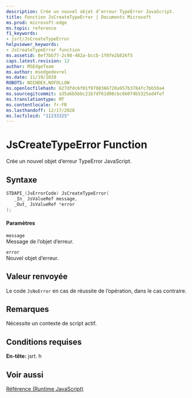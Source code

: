 ```yaml
---
description: Crée un nouvel objet d’erreur TypeError JavaScript.
title: Fonction JsCreateTypeError | Documents Microsoft
ms.prod: microsoft-edge
ms.topic: reference
f1_keywords:
- jsrt/JsCreateTypeError
helpviewer_keywords:
- JsCreateTypeError function
ms.assetid: 8ef7bb77-2c98-482a-bccb-1f0fe2b826f5
caps.latest.revision: 12
author: MSEdgeTeam
ms.author: msedgedevrel
ms.date: 11/19/2020
ROBOTS: NOINDEX,NOFOLLOW
ms.openlocfilehash: 627dfdc6f01f0708366720a957b3784fc7bb59a4
ms.sourcegitcommit: a35a6b5bbc21b7df61d08cbc6b074b5325ad4fef
ms.translationtype: MT
ms.contentlocale: fr-FR
ms.lasthandoff: 12/17/2020
ms.locfileid: "11233325"
---
```

# JsCreateTypeError Function

Crée un nouvel objet d’erreur TypeError JavaScript.  
  
## Syntaxe  
  
```cpp  
STDAPI_(JsErrorCode) JsCreateTypeError(  
   _In_ JsValueRef message,  
   _Out_ JsValueRef *error  
);  
```  
  
#### Paramètres  
 `message`  
 Message de l’objet d’erreur.  
  
 `error`  
 Nouvel objet d’erreur.  
  
## Valeur renvoyée  
 Le code `JsNoError` en cas de réussite de l’opération, dans le cas contraire.  
  
## Remarques  
 Nécessite un contexte de script actif.  
  
## Conditions requises  
 **En-tête:** jsrt. h  
  
## Voir aussi  
 [Référence (Runtime JavaScript)](../chakra-hosting/reference-javascript-runtime.md)

